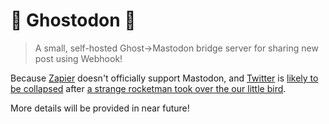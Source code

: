 👻 Ghostodon 🐘
===============
> A small, self-hosted Ghost→Mastodon bridge server for sharing new post using Webhook!

Because [Zapier](https://zapier.com/) doesn't officially support Mastodon, and [Twitter](https://twitter.com) is [likely to be collapsed](https://twitter.com/TwitterDev/status/1621026986784337922) after [a strange rocketman took over the our little bird](https://time.com/6234759/nothing-can-replace-twitter-roger-mcnamee/).

More details will be provided in near future!
